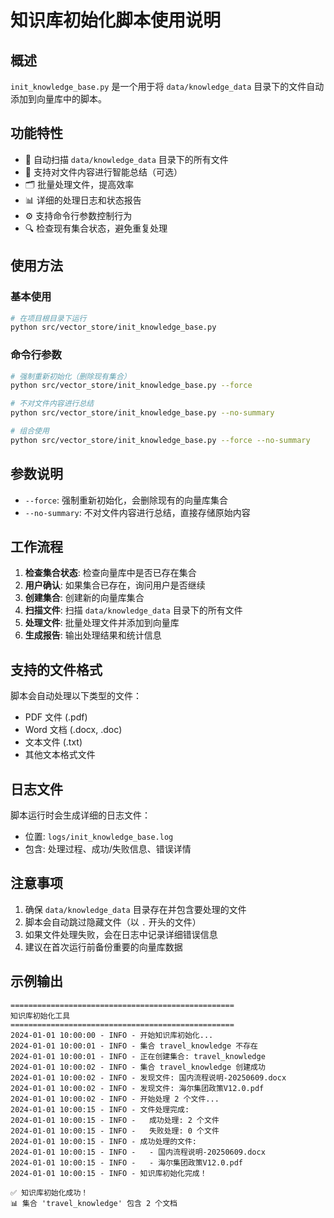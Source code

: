 # 知识库初始化脚本使用说明

## 概述

`init_knowledge_base.py` 是一个用于将 `data/knowledge_data` 目录下的文件自动添加到向量库中的脚本。

## 功能特性

- 🔄 自动扫描 `data/knowledge_data` 目录下的所有文件
- 📝 支持对文件内容进行智能总结（可选）
- 🗂️ 批量处理文件，提高效率
- 📊 详细的处理日志和状态报告
- ⚙️ 支持命令行参数控制行为
- 🔍 检查现有集合状态，避免重复处理

## 使用方法

### 基本使用

```bash
# 在项目根目录下运行
python src/vector_store/init_knowledge_base.py
```

### 命令行参数

```bash
# 强制重新初始化（删除现有集合）
python src/vector_store/init_knowledge_base.py --force

# 不对文件内容进行总结
python src/vector_store/init_knowledge_base.py --no-summary

# 组合使用
python src/vector_store/init_knowledge_base.py --force --no-summary
```

## 参数说明

- `--force`: 强制重新初始化，会删除现有的向量库集合
- `--no-summary`: 不对文件内容进行总结，直接存储原始内容

## 工作流程

1. **检查集合状态**: 检查向量库中是否已存在集合
2. **用户确认**: 如果集合已存在，询问用户是否继续
3. **创建集合**: 创建新的向量库集合
4. **扫描文件**: 扫描 `data/knowledge_data` 目录下的所有文件
5. **处理文件**: 批量处理文件并添加到向量库
6. **生成报告**: 输出处理结果和统计信息

## 支持的文件格式

脚本会自动处理以下类型的文件：
- PDF 文件 (.pdf)
- Word 文档 (.docx, .doc)
- 文本文件 (.txt)
- 其他文本格式文件

## 日志文件

脚本运行时会生成详细的日志文件：
- 位置: `logs/init_knowledge_base.log`
- 包含: 处理过程、成功/失败信息、错误详情

## 注意事项

1. 确保 `data/knowledge_data` 目录存在并包含要处理的文件
2. 脚本会自动跳过隐藏文件（以 `.` 开头的文件）
3. 如果文件处理失败，会在日志中记录详细错误信息
4. 建议在首次运行前备份重要的向量库数据

## 示例输出

```
==================================================
知识库初始化工具
==================================================
2024-01-01 10:00:00 - INFO - 开始知识库初始化...
2024-01-01 10:00:01 - INFO - 集合 travel_knowledge 不存在
2024-01-01 10:00:01 - INFO - 正在创建集合: travel_knowledge
2024-01-01 10:00:02 - INFO - 集合 travel_knowledge 创建成功
2024-01-01 10:00:02 - INFO - 发现文件: 国内流程说明-20250609.docx
2024-01-01 10:00:02 - INFO - 发现文件: 海尔集团政策V12.0.pdf
2024-01-01 10:00:02 - INFO - 开始处理 2 个文件...
2024-01-01 10:00:15 - INFO - 文件处理完成:
2024-01-01 10:00:15 - INFO -   成功处理: 2 个文件
2024-01-01 10:00:15 - INFO -   失败处理: 0 个文件
2024-01-01 10:00:15 - INFO - 成功处理的文件:
2024-01-01 10:00:15 - INFO -   - 国内流程说明-20250609.docx
2024-01-01 10:00:15 - INFO -   - 海尔集团政策V12.0.pdf
2024-01-01 10:00:15 - INFO - 知识库初始化完成！

✅ 知识库初始化成功！
📊 集合 'travel_knowledge' 包含 2 个文档
``` 